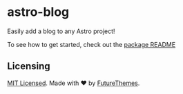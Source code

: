 # astro-blog

Easily add a blog to any Astro project!

To see how to get started, check out the [package README](./package/README.md)

## Licensing

[MIT Licensed](./LICENSE). Made with ❤️ by [FutureThemes](https://github.com/FutureThemes).